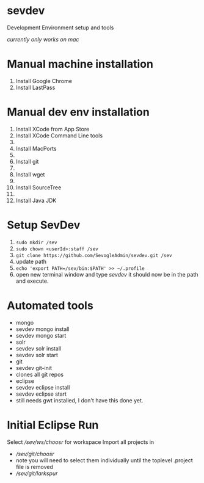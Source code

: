 sevdev
======

Development Environment setup and tools

_currently only works on mac_

Manual machine installation
====
1. Install Google Chrome
 1. Install LastPass

Manual dev env installation
====
1. Install XCode from App Store
2. Install XCode Command Line tools
 1.
3. Install MacPorts
 1. 
4. Install git
 1.
5. Install wget
 1. 
6. Install SourceTree
 1. 
7. Install Java JDK


Setup SevDev
=====
1. `sudo mkdir /sev`
2. `sudo chown <userId>:staff /sev`
4. `git clone https://github.com/SevogleAdmin/sevdev.git /sev`
5. update path
 1. `echo 'export PATH=/sev/bin:$PATH' >> ~/.profile`
 2. open new terminal window and type _sevdev_ it should now be in the path and execute.


Automated tools
=====

* mongo
 * sevdev mongo install
 * sevdev mongo start
* solr
 * sevdev solr install
 * sevdev solr start
* git
 * sevdev git-init
  * clones all git repos
* eclipse
 * sevdev eclipse install
 * sevdev eclipse start
  * still needs gwt installed, I don't have this done yet.


Initial Eclipse Run
=====
Select _/sev/ws/choosr_ for workspace
Import all projects in
* _/sev/git/choosr_
 * note you will need to select them individually until the toplevel .project file is removed
* _/sev/git/larkspur_
